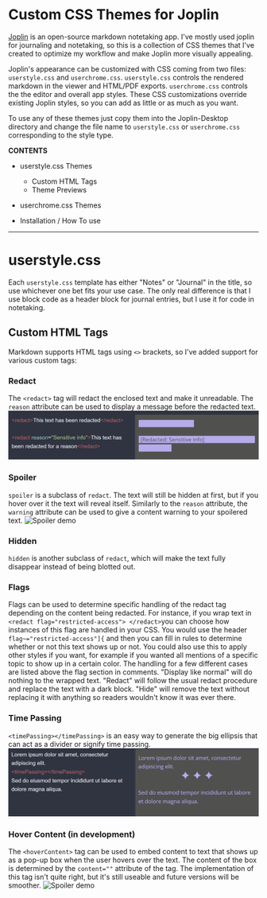 # Custom CSS Themes for Joplin
[Joplin](https://joplinapp.org/) is an open-source markdown notetaking app. I've mostly used joplin for journaling and notetaking, so this is a collection of CSS themes that I've created to optimize my workflow and make Joplin more visually appealing.

Joplin's appearance can be customized with CSS coming from two files: `userstyle.css` and `userchrome.css`. `userstyle.css` controls the rendered markdown in the viewer and HTML/PDF exports. `userchrome.css` controls the the editor and overall app styles. These CSS customizations override existing Joplin styles, so you can add as little or as much as you want.

To use any of these themes just copy them into the Joplin-Desktop directory and change the file name to `userstyle.css` or `userchrome.css` corresponding to the style type.

**CONTENTS**

- userstyle.css Themes
	+ Custom HTML Tags
	+ Theme Previews
	
- userchrome.css Themes

- Installation / How To use
---


# userstyle.css
Each `userstyle.css` template has either "Notes" or "Journal" in the title, so use whichever one bet fits your use case. The only real difference is that I use block code as a header block for journal entries, but I use it for code in notetaking.

## Custom HTML Tags
Markdown supports HTML tags using `<>` brackets, so I've added support for various custom tags:

### Redact
The `<redact>` tag will redact the enclosed text and make it unreadable. The `reason` attribute can be used to display a message before the redacted text.
![Redact demo](./assets/HTML-redact-demo.png)

### Spoiler
`spoiler` is a subclass of `redact`. The text will still be hidden at first, but if you hover over it the text will reveal itself. Similarly to the `reason` attribute, the `warning` attribute can be used to give a content warning to your spoilered text.
![Spoiler demo](assets/HTML-Spoiler-Demo.gif)

### Hidden
`hidden` is another subclass of `redact`, which will make the text fully disappear instead of being blotted out.

### Flags
Flags can be used to determine specific handling of the redact tag depending on the content being redacted. For instance, if you wrap text in `<redact flag="restricted-access"> </redact>`you can choose how instances of this flag are handled in your CSS. You would use the header `flag~="restricted-access"]{` and then you can fill in rules to determine whether or not this text shows up or not. You could also use this to apply other styles if you want, for example if you wanted all mentions of a specific topic to show up in a certain color. The handling for a few different cases are listed above the flag section in comments. "Display like normal" will do nothing to the wrapped text. "Redact" will follow the usual redact procedure and replace the text with a dark block. "Hide" will remove the text without replacing it with anything so readers wouldn't know it was ever there.

### Time Passing
`<timePassing></timePassing>` is an easy way to generate the big ellipsis that can act as a divider or signify time passing.
![Redact demo](./assets/HTML-timepassing-demo.png)

### Hover Content (in development)
The `<hoverContent>` tag can be used to embed content to text that shows up as a pop-up box when the user hovers over the text. The content of the box is determined by the `content=""` attribute of the tag. The implementation of this tag isn't quite right, but it's still useable and future versions will be smoother.
![Spoiler demo](assets/HTML-hoverContent-demo.gif)